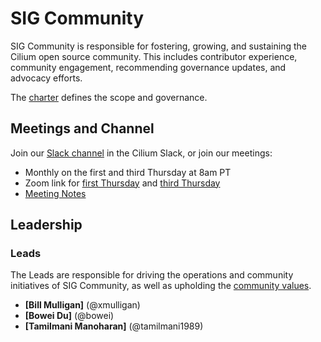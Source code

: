 # SIG Community

SIG Community is responsible for fostering, growing, and sustaining the Cilium open source community. This includes contributor experience, community engagement, recommending governance updates, and advocacy efforts.

The [charter](charter.md) defines the scope and governance.

## Meetings and Channel

Join our [Slack channel](https://cilium.slack.com/archives/C08MR0FQRCM) in the Cilium Slack, or join our meetings:  
 - Monthly on the first and third Thursday at 8am PT
 - Zoom link for [first Thursday](https://zoom-lfx.platform.linuxfoundation.org/meeting/91921107999?password=8cf3a7e1-56ea-484e-9c1a-3c7bf26bfbf3) and [third Thursday](https://zoom-lfx.platform.linuxfoundation.org/meeting/95461485045?password=c28aa11f-f945-4950-8421-396c89874ae5)
 - [Meeting Notes](https://docs.google.com/document/d/1QykQGWD_XjxWBKfGhgyk2hrOd7pq1kZ1QRh0Aoyn7PU/edit?usp=sharing)

## Leadership

### Leads

The Leads are responsible for driving the operations and community initiatives of SIG Community, as well as upholding the [community values](https://github.com/cilium/community/blob/main/VALUES.md).  
* **[Bill Mulligan]** (@xmulligan)  
* **[Bowei Du]** (@bowei)
* **[Tamilmani Manoharan]** (@tamilmani1989)
